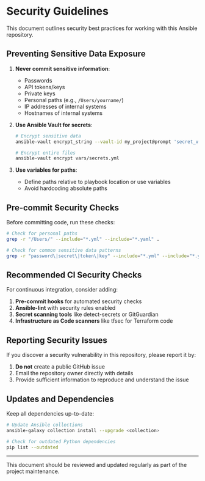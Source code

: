 # Security Guidelines

This document outlines security best practices for working with this Ansible repository.

## Preventing Sensitive Data Exposure

1. **Never commit sensitive information**:
   - Passwords
   - API tokens/keys
   - Private keys
   - Personal paths (e.g., `/Users/yourname/`)
   - IP addresses of internal systems
   - Hostnames of internal systems

2. **Use Ansible Vault for secrets**:
   ```bash
   # Encrypt sensitive data
   ansible-vault encrypt_string --vault-id my_project@prompt 'secret_value' --name 'secret_key'

   # Encrypt entire files
   ansible-vault encrypt vars/secrets.yml
   ```

3. **Use variables for paths**:
   - Define paths relative to playbook location or use variables
   - Avoid hardcoding absolute paths

## Pre-commit Security Checks

Before committing code, run these checks:

```bash
# Check for personal paths
grep -r "/Users/" --include="*.yml" --include="*.yaml" .

# Check for common sensitive data patterns
grep -r "password\|secret\|token\|key" --include="*.yml" --include="*.yaml" .
```

## Recommended CI Security Checks

For continuous integration, consider adding:

1. **Pre-commit hooks** for automated security checks
2. **Ansible-lint** with security rules enabled
3. **Secret scanning tools** like detect-secrets or GitGuardian
4. **Infrastructure as Code scanners** like tfsec for Terraform code

## Reporting Security Issues

If you discover a security vulnerability in this repository, please report it by:

1. **Do not** create a public GitHub issue
2. Email the repository owner directly with details
3. Provide sufficient information to reproduce and understand the issue

## Updates and Dependencies

Keep all dependencies up-to-date:

```bash
# Update Ansible collections
ansible-galaxy collection install --upgrade <collection>

# Check for outdated Python dependencies
pip list --outdated
```

---
This document should be reviewed and updated regularly as part of the project maintenance.
